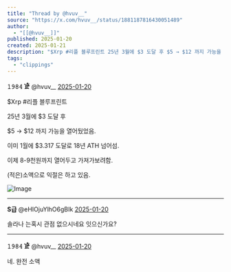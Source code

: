 ```yaml
---
title: "Thread by @hvuv__"
source: "https://x.com/hvuv__/status/1881187816430051489"
author:
  - "[[@hvuv__]]"
published: 2025-01-20
created: 2025-01-21
description: "$Xrp #리플 블루프린트 25년 3월에 $3 도달 후 $5 → $12 까지 가능을 열어뒀었음. 이미 1월에 $3.317 도달로 18년 ATH 넘어섬. 이제 8-9천원까지 열어두고 가져가보려함. (적은)소액으로 익절은 하고 있음."
tags:
  - "clippings"
---
```

**𝟷𝟿𝟾𝟺 𓁁** @hvuv\_\_ [2025-01-20](https://x.com/hvuv__/status/1881187816430051489)

$Xrp #리플 블루프린트

25년 3월에 $3 도달 후

$5 → $12 까지 가능을 열어뒀었음.

이미 1월에 $3.317 도달로 18년 ATH 넘어섬.

이제 8-9천원까지 열어두고 가져가보려함.

(적은)소액으로 익절은 하고 있음.

![Image](https://pbs.twimg.com/media/GhtSWPEbAAAP8Po?format=jpg&name=large)

---

**S급** @eHIOjuYlhO6gBIk [2025-01-20](https://x.com/eHIOjuYlhO6gBIk/status/1881261204729213022)

솔라나 는혹시 관점 없으시네요 잇으신가요?

---

**𝟷𝟿𝟾𝟺 𓁁** @hvuv\_\_ [2025-01-20](https://x.com/hvuv__/status/1881265225523249215)

네. 완전 소액